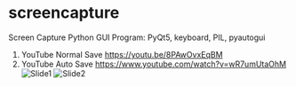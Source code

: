 # screencapture
Screen Capture Python GUI Program:
PyQt5, keyboard, PIL, pyautogui

1. YouTube Normal Save
https://youtu.be/8PAwOvxEqBM
2. YouTube Auto Save
https://www.youtube.com/watch?v=wR7umUtaOhM
![Slide1](https://github.com/uhwang/screencapture/assets/43251090/13ac8b43-7e1f-4140-807b-6bbc85aa4eb7)
![Slide2](https://github.com/uhwang/screencapture/assets/43251090/110add1c-b98b-4cc8-bf8a-c80b79e07790)
